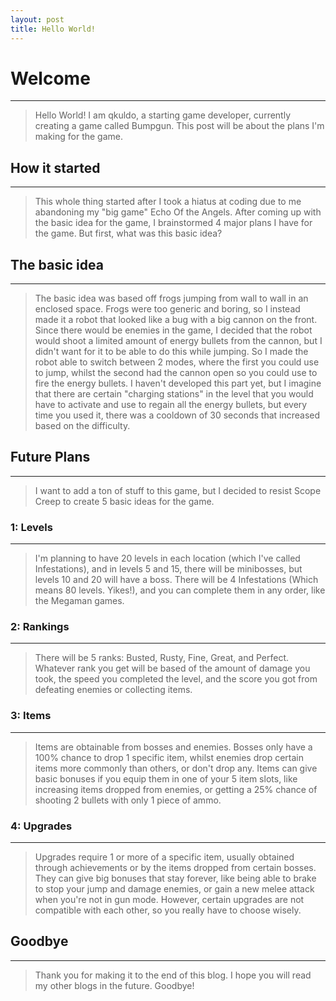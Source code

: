 ```yaml
---
layout: post
title: Hello World!
---
```


# Welcome
---
> Hello World! I am qkuldo, a starting game developer, currently creating a game called Bumpgun.
> This post will be about the plans I'm making for the game. 
## How it started
-----
> This whole thing started after I took a hiatus at coding due to me abandoning my "big game" Echo Of the Angels.
> After coming up with the basic idea for the game, I brainstormed 4 major plans I have for the game.
> But first, what was this basic idea?
## The basic idea
---
> The basic idea was based off frogs jumping from wall to wall in an enclosed space.
> Frogs were too generic and boring, so I instead made it a robot that looked like a bug with a big cannon on the front.
> Since there would be enemies in the game, I decided that the robot would shoot a limited amount of energy bullets from the cannon, but I didn't want for it to be able to do this while jumping.
>So I made the robot able to switch between 2 modes, where the first you could use to jump, whilst the second had the cannon open so you could use to fire the energy bullets.
>I haven't developed this part yet, but I imagine that there are certain "charging stations" in the level that you would have to activate and use to regain all the energy bullets, but every time you used it, there was a cooldown of 30 seconds that increased based on the difficulty.
## Future Plans
---
>I want to add a ton of stuff to this game, but I decided to resist Scope Creep to create 5 basic ideas for the game.
### 1: Levels
---
> I'm planning to have 20 levels in each location (which I've called Infestations), and in levels 5 and 15, there will be minibosses, but levels 10 and 20 will have a boss.
> There will be 4 Infestations (Which means 80 levels. Yikes!), and you can complete them in any order, like the Megaman games.
### 2: Rankings
---
> There will be 5 ranks: Busted, Rusty, Fine, Great, and Perfect.
> Whatever rank you get will be based of the amount of damage you took, the speed you completed the level, and the score you got from defeating enemies or collecting items.
### 3: Items
---
> Items are obtainable from bosses and enemies.
> Bosses only have a 100% chance to drop 1 specific item, whilst enemies drop certain items more commonly than others, or don't drop any. 
> Items can give basic bonuses if you equip them in one of your 5 item slots, like increasing items dropped from enemies, or getting a 25% chance of shooting 2 bullets with only 1 piece of ammo.
### 4: Upgrades
---
> Upgrades require 1 or more of a specific item, usually obtained through achievements or by the items dropped from certain bosses.
> They can give big bonuses that stay forever, like being able to brake to stop your jump and damage enemies, or gain a new melee attack when you're not in gun mode.
> However, certain upgrades are not compatible with each other, so you really have to choose wisely.
## Goodbye
---
>Thank you for making it to the end of this blog. I hope you will read my other blogs in the future.
> Goodbye!